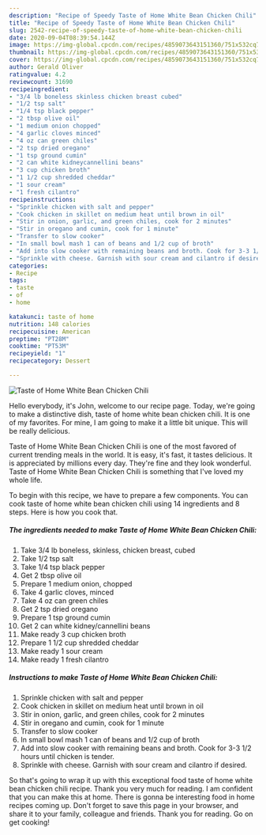 ```yaml
---
description: "Recipe of Speedy Taste of Home White Bean Chicken Chili"
title: "Recipe of Speedy Taste of Home White Bean Chicken Chili"
slug: 2542-recipe-of-speedy-taste-of-home-white-bean-chicken-chili
date: 2020-09-04T08:39:54.144Z
image: https://img-global.cpcdn.com/recipes/4859073643151360/751x532cq70/taste-of-home-white-bean-chicken-chili-recipe-main-photo.jpg
thumbnail: https://img-global.cpcdn.com/recipes/4859073643151360/751x532cq70/taste-of-home-white-bean-chicken-chili-recipe-main-photo.jpg
cover: https://img-global.cpcdn.com/recipes/4859073643151360/751x532cq70/taste-of-home-white-bean-chicken-chili-recipe-main-photo.jpg
author: Gerald Oliver
ratingvalue: 4.2
reviewcount: 31690
recipeingredient:
- "3/4 lb boneless skinless chicken breast cubed"
- "1/2 tsp salt"
- "1/4 tsp black pepper"
- "2 tbsp olive oil"
- "1 medium onion chopped"
- "4 garlic cloves minced"
- "4 oz can green chiles"
- "2 tsp dried oregano"
- "1 tsp ground cumin"
- "2 can white kidneycannellini beans"
- "3 cup chicken broth"
- "1 1/2 cup shredded cheddar"
- "1 sour cream"
- "1 fresh cilantro"
recipeinstructions:
- "Sprinkle chicken with salt and pepper"
- "Cook chicken in skillet on medium heat until brown in oil"
- "Stir in onion, garlic, and green chiles, cook for 2 minutes"
- "Stir in oregano and cumin, cook for 1 minute"
- "Transfer to slow cooker"
- "In small bowl mash 1 can of beans and 1/2 cup of broth"
- "Add into slow cooker with remaining beans and broth. Cook for 3-3 1/2 hours until chicken is tender."
- "Sprinkle with cheese. Garnish with sour cream and cilantro if desired."
categories:
- Recipe
tags:
- taste
- of
- home

katakunci: taste of home 
nutrition: 148 calories
recipecuisine: American
preptime: "PT28M"
cooktime: "PT53M"
recipeyield: "1"
recipecategory: Dessert

---
```



![Taste of Home White Bean Chicken Chili](https://img-global.cpcdn.com/recipes/4859073643151360/751x532cq70/taste-of-home-white-bean-chicken-chili-recipe-main-photo.jpg)

Hello everybody, it's John, welcome to our recipe page. Today, we're going to make a distinctive dish, taste of home white bean chicken chili. It is one of my favorites. For mine, I am going to make it a little bit unique. This will be really delicious.

Taste of Home White Bean Chicken Chili is one of the most favored of current trending meals in the world. It is easy, it's fast, it tastes delicious. It is appreciated by millions every day. They're fine and they look wonderful. Taste of Home White Bean Chicken Chili is something that I've loved my whole life.




To begin with this recipe, we have to prepare a few components. You can cook taste of home white bean chicken chili using 14 ingredients and 8 steps. Here is how you cook that.

<!--inarticleads1-->

##### The ingredients needed to make Taste of Home White Bean Chicken Chili:

1. Take 3/4 lb boneless, skinless, chicken breast, cubed
1. Take 1/2 tsp salt
1. Take 1/4 tsp black pepper
1. Get 2 tbsp olive oil
1. Prepare 1 medium onion, chopped
1. Take 4 garlic cloves, minced
1. Take 4 oz can green chiles
1. Get 2 tsp dried oregano
1. Prepare 1 tsp ground cumin
1. Get 2 can white kidney/cannellini beans
1. Make ready 3 cup chicken broth
1. Prepare 1 1/2 cup shredded cheddar
1. Make ready 1 sour cream
1. Make ready 1 fresh cilantro




<!--inarticleads2-->

##### Instructions to make Taste of Home White Bean Chicken Chili:

1. Sprinkle chicken with salt and pepper
1. Cook chicken in skillet on medium heat until brown in oil
1. Stir in onion, garlic, and green chiles, cook for 2 minutes
1. Stir in oregano and cumin, cook for 1 minute
1. Transfer to slow cooker
1. In small bowl mash 1 can of beans and 1/2 cup of broth
1. Add into slow cooker with remaining beans and broth. Cook for 3-3 1/2 hours until chicken is tender.
1. Sprinkle with cheese. Garnish with sour cream and cilantro if desired.




So that's going to wrap it up with this exceptional food taste of home white bean chicken chili recipe. Thank you very much for reading. I am confident that you can make this at home. There is gonna be interesting food in home recipes coming up. Don't forget to save this page in your browser, and share it to your family, colleague and friends. Thank you for reading. Go on get cooking!
